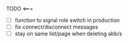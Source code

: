 TODO <===
- [ ] function to signal role switch in production
- [ ] fix connect/disconnect messages
- [ ] stay on same list/page when deleting abb/s
